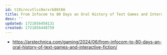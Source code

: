 ```yaml
---
id: t19irncvtlcs9orxrb86t66
title: From Infocom to 80 Days an Oral History of Text Games and Interactive Fiction
desc: ''
updated: 1721856458131
created: 1721856448759
---
```


- https://arstechnica.com/gaming/2024/06/from-infocom-to-80-days-an-oral-history-of-text-games-and-interactive-fiction/